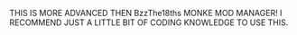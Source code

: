 THIS IS MORE ADVANCED THEN BzzThe18ths MONKE MOD MANAGER! I RECOMMEND JUST A LITTLE BIT OF CODING KNOWLEDGE TO USE THIS.
